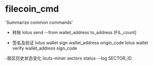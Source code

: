 # filecoin_cmd
'Summarize common commands'


- 转账 
lotus send --from wallet_address to_address [FIL_count] 

- 签名及验证
lotus wallet sign wallet_address origin_code
lotus wallet verify wallet_address sign_code

-扇区历史状态变化
louts-miner sectors status --log SECTOR_ID
